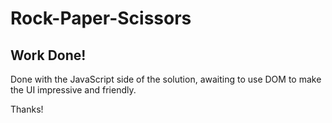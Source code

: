 # Rock-Paper-Scissors

## Work Done!
Done with the JavaScript side of the solution, awaiting to use DOM to make the UI impressive and friendly.

Thanks!